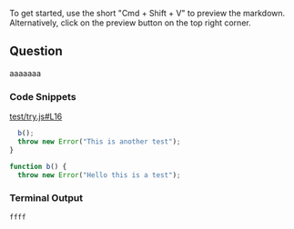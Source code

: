 
To get started, use the short "Cmd + Shift + V" to preview the markdown. Alternatively, click on the preview button on the top right corner.

## Question 
aaaaaaa

### Code Snippets

[test/try.js#L16](test/try.js#L16)	
````js
  b();
  throw new Error("This is another test");
}

function b() {
  throw new Error("Hello this is a test");

````

### Terminal Output
````
ffff
````
	